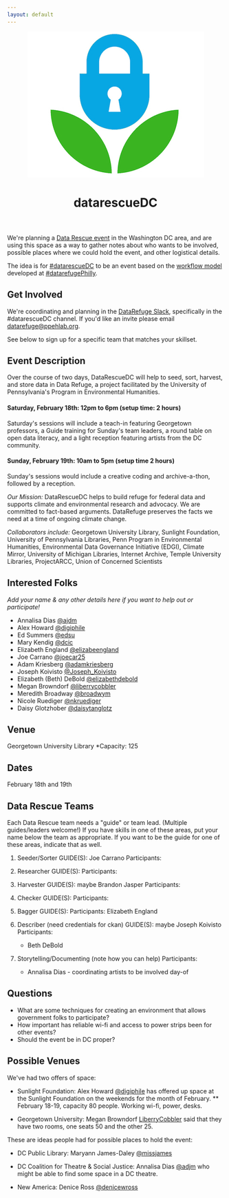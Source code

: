 ```yaml
---
layout: default
---
```


<header>
  <img src="images/logo.jpg">
  <h1>datarescueDC</h1>
</header>

We're planning a [Data Rescue event] in the Washington DC area, and are using this space as a way to gather notes about who wants to be involved, possible places where we could hold the event, and other logistical details.

The idea is for [#datarescueDC](https://twitter.com/search?q=datarescueDC) to be an event based on the [workflow model](https://github.com/datarefugephilly/workflow/blob/master/README.md) developed at [#datarefugePhilly](https://twitter.com/search?q=datarescuePhilly).

## Get Involved

We're coordinating and planning in the [DataRefuge Slack](https://datarefuge.slack.com), specifically in the #datarescueDC channel. If you'd like an invite please email [datarefuge@ppehlab.org](mailto:datarefuge@ppehlab.org).

See below to sign up for a specific team that matches your skillset. 

## Event Description

Over the course of two days, DataRescueDC will help to seed, sort, harvest, and store data in Data Refuge, a project facilitated by the University of Pennsylvania's Program in Environmental Humanities.

#### Saturday, February 18th: 12pm to 6pm   (setup time: 2 hours)
Saturday's sessions will include a teach-in featuring Georgetown professors, a Guide training for Sunday's team leaders, a round table on open data literacy, and a light reception featuring artists from the DC community. 

#### Sunday, February 19th: 10am to 5pm     (setup time 2 hours)
Sunday's sessions would include a creative coding and archive-a-thon, followed by a reception.

*Our Mission:* DataRescueDC helps to build refuge for federal data and supports climate and environmental research and advocacy. We are committed to fact-based arguments. DataRefuge preserves the facts we need at a time of ongoing climate change.

*Collaborators include:* Georgetown University Library, Sunlight Foundation, University of Pennsylvania Libraries, Penn Program in Environmental Humanities, Environmental Data Governance Initiative (EDGI), Climate Mirror, University of Michigan Libraries, Internet Archive, Temple University Libraries, ProjectARCC, Union of Concerned Scientists

## Interested Folks

*Add your name & any other details here if you want to help out or participate!*

* Annalisa Dias [@ajdm](https://twitter.com/ajdm)
* Alex Howard [@digiphile](https://twitter.com/digiphile)
* Ed Summers [@edsu](https://twitter.com/edsu)
* Mary Kendig [@dcic](http://dcic.umd.edu/contacts)
* Elizabeth England [@elizabeengland](https://twitter.com/elizabeengland)
* Joe Carrano [@joecar25](https://twitter.com/joecar25)
* Adam Kriesberg [@adamkriesberg](https://twitter.com/adamkriesberg)
* Joseph Koivisto [@Joseph_Koivisto](https://twitter.com/Joseph_Koivisto) 
* Elizabeth (Beth) DeBold [@elizabethdebold](https://twitter.com/elizabethdebold)
* Megan Browndorf [@liberrycobbler](https://twitter.com/liberrycobbler)
* Meredith Broadway [@broadwym](https://twitter.com/broadwym)
* Nicole Ruediger [@nkruediger](https://twitter.com/nicoleruediger)
* Daisy Glotzhober [@daisytanglotz](https://twitter.com/daisytanglotz)

## Venue
Georgetown University Library
*Capacity: 125

## Dates
February 18th and 19th


## Data Rescue Teams
Each Data Rescue team needs a "guide" or team lead. (Multiple guides/leaders welcome!) If you have skills in one of these areas, put your name below the team as appropriate. If you want to be the guide for one of these areas, indicate that as well.
1. Seeder/Sorter
    GUIDE(S): Joe Carrano
    Participants:
2. Researcher
    GUIDE(S):
    Participants:
3. Harvester
    GUIDE(S): maybe Brandon Jasper
    Participants:
4. Checker
    GUIDE(S): 
    Participants:
5. Bagger
    GUIDE(S):
    Participants: Elizabeth England
6. Describer (need credentials for ckan)
    GUIDE(S): maybe Joseph Koivisto
    Participants:
    * Beth DeBold

7. Storytelling/Documenting (note how you can help)
    Participants:
    * Annalisa Dias - coordinating artists to be involved day-of

## Questions

* What are some techniques for creating an environment that allows government folks to participate?
* How important has reliable wi-fi and access to power strips been for other events?
* Should the event be in DC proper?


## Possible Venues

We've had two offers of space:

* Sunlight Foundation: Alex Howard [@digiphile](https://twitter.com/digiphile) has offered up space at the Sunlight Foundation on the weekends for the month of February.
** February 18-19, capacity 80 people. Working wi-fi, power, desks. 

* Georgetown University: Megan Browndorf [LiberryCobbler](https://twitter.com/LiberryCobbler) said that they have two rooms, one seats 50 and the other 25.

These are ideas people had for possible places to hold the event:

* DC Public Library: Maryann James-Daley [@missjames](https://twitter.com/missjames)

* DC Coalition for Theatre & Social Justice: Annalisa Dias [@adjm](https://twitter.com/ajdm) who might be able to find some space in a DC theatre.

* New America: Denice Ross [@denicewross](https://twitter.com/denicewross)

[Data Rescue event]: http://www.ppehlab.org/what-is-a-datarescue-event
